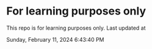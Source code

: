 # For learning purposes only
This repo is for learning purposes only.
Last updated at

Sunday, February 11, 2024 6:43:40 PM

